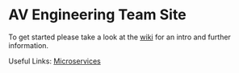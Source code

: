 # AV Engineering Team Site

To get started please take a look at the [wiki](https://github.com/byuoitav/team/wiki) for an intro and further information.

Useful Links:
[Microservices](https://github.com/byuoitav/team/wiki/Microservices)
